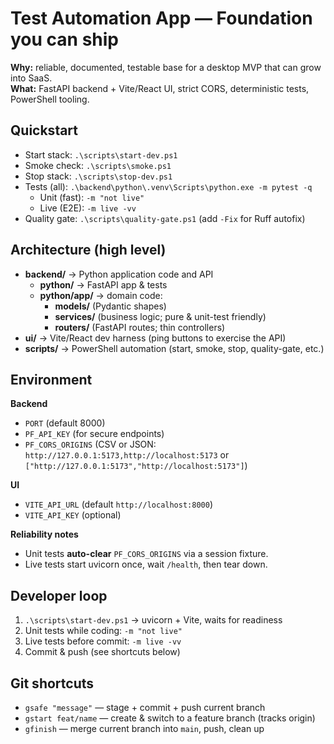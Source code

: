 # Test Automation App — Foundation you can ship

**Why:** reliable, documented, testable base for a desktop MVP that can grow into SaaS.  
**What:** FastAPI backend + Vite/React UI, strict CORS, deterministic tests, PowerShell tooling.

## Quickstart
- Start stack:   `.\scripts\start-dev.ps1`
- Smoke check:   `.\scripts\smoke.ps1`
- Stop stack:    `.\scripts\stop-dev.ps1`
- Tests (all):   `.\backend\python\.venv\Scripts\python.exe -m pytest -q`
  - Unit (fast): `-m "not live"`
  - Live (E2E):  `-m live -vv`
- Quality gate:  `.\scripts\quality-gate.ps1` (add `-Fix` for Ruff autofix)

## Architecture (high level)
- **backend/** → Python application code and API
  - **python/** → FastAPI app & tests
  - **python/app/** → domain code:
    - **models/** (Pydantic shapes)
    - **services/** (business logic; pure & unit-test friendly)
    - **routers/** (FastAPI routes; thin controllers)
- **ui/** → Vite/React dev harness (ping buttons to exercise the API)
- **scripts/** → PowerShell automation (start, smoke, stop, quality-gate, etc.)

## Environment
**Backend**
- `PORT` (default 8000)
- `PF_API_KEY` (for secure endpoints)
- `PF_CORS_ORIGINS` (CSV or JSON: `http://127.0.0.1:5173,http://localhost:5173`
  or `["http://127.0.0.1:5173","http://localhost:5173"]`)

**UI**
- `VITE_API_URL` (default `http://localhost:8000`)
- `VITE_API_KEY` (optional)

**Reliability notes**
- Unit tests **auto-clear** `PF_CORS_ORIGINS` via a session fixture.
- Live tests start uvicorn once, wait `/health`, then tear down.

## Developer loop
1) `.\scripts\start-dev.ps1` → uvicorn + Vite, waits for readiness  
2) Unit tests while coding: `-m "not live"`  
3) Live tests before commit: `-m live -vv`  
4) Commit & push (see shortcuts below)

## Git shortcuts
- `gsafe "message"` — stage + commit + push current branch  
- `gstart feat/name` — create & switch to a feature branch (tracks origin)  
- `gfinish` — merge current branch into `main`, push, clean up  